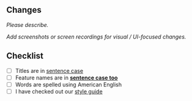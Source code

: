 ## Changes

*Please describe.*

*Add screenshots or screen recordings for visual / UI-focused changes.*

## Checklist
- [ ] Titles are in [sentence case](https://apastyle.apa.org/style-grammar-guidelines/capitalization/sentence-case)
- [ ] Feature names are in **[sentence case too]([https://apastyle.apa.org/style-grammar-guidelines/capitalization/title-case](https://apastyle.apa.org/style-grammar-guidelines/capitalization/sentence-case))**
- [ ] Words are spelled using American English
- [ ] I have checked out our [style guide](https://github.com/PostHog/posthog.com/blob/master/STYLEGUIDE.md)
